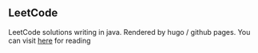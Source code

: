 ## LeetCode

LeetCode solutions writing in java. Rendered by hugo / github pages.
You can visit [here](https://nosugarcoffee.github.io/leetcode) for reading
